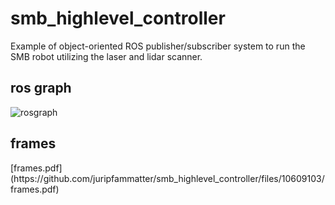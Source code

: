 <h1> smb_highlevel_controller </h1>
<p> Example of object-oriented ROS publisher/subscriber system to run the SMB robot utilizing the laser and lidar scanner. <br>   </p>
<h2> ros graph </h2>

![rosgraph](https://user-images.githubusercontent.com/119895438/216779422-6e305c79-9adc-4c98-b04b-106f973c77c2.png)

<h2> frames </h2>
[frames.pdf](https://github.com/juripfammatter/smb_highlevel_controller/files/10609103/frames.pdf)
